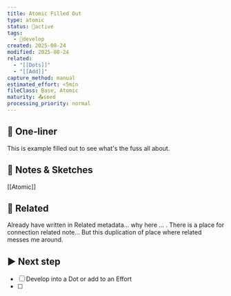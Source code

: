 ```yaml
---
title: Atomic Filled Out
type: atomic
status: 🔄active
tags:
  - 🌱develop
created: 2025-08-24
modified: 2025-08-24
related:
  - "[[Dots]]"
  - "[[Add]]"
capture_method: manual
estimated_effort: <5min
fileClass: Base, Atomic
maturity: 📤seed
processing_priority: normal
---
```

## 🧠 One-liner
This is example filled out to see what's the fuss all about. 

## 🧩 Notes & Sketches
[[Atomic]]

## 🔗 Related
Already have written in Related metadata... why here ... .
There is a place for connection related note... But this duplication of place where related messes me around. 


## ▶️ Next step
- [ ] Develop into a Dot or add to an Effort
- [ ] 
